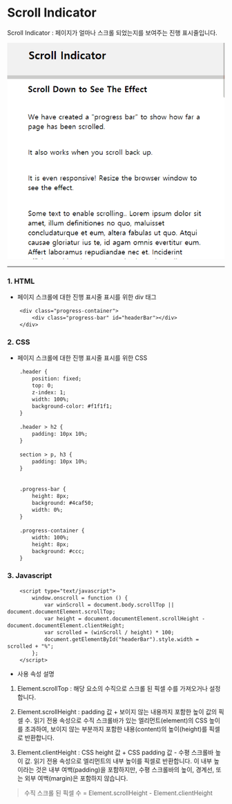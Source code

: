 # Scroll Indicator

Scroll Indicator : 페이지가 얼마나 스크롤 되었는지를 보여주는 진행 표시줄입니다.

![scroll indicator image](./imgs/scroll-indicator.gif "Scroll Indicator" )

---
### 1. HTML
- 페이지 스크롤에 대한 진행 표시줄 표시를 위한 div 태그

```
    <div class="progress-container">
        <div class="progress-bar" id="headerBar"></div>
    </div>
```

### 2. CSS
- 페이지 스크롤에 대한 진행 표시줄 표시를 위한 CSS

```
    .header {
        position: fixed;
        top: 0;
        z-index: 1;
        width: 100%;
        background-color: #f1f1f1;
    }

    .header > h2 {
        padding: 10px 10%;
    }
    
    section > p, h3 {
        padding: 10px 10%;
    }


    .progress-bar {
        height: 8px;
        background: #4caf50;
        width: 0%;
    }

    .progress-container {
        width: 100%;
        height: 8px;
        background: #ccc;
    }
```

### 3. Javascript

```
    <script type="text/javascript">
        window.onscroll = function () {
            var winScroll = document.body.scrollTop || document.documentElement.scrollTop;
            var height = document.documentElement.scrollHeight - document.documentElement.clientHeight;
            var scrolled = (winScroll / height) * 100;
            document.getElementById("headerBar").style.width = scrolled + "%";
        };
    </script>
```

- 사용 속성 설명
 1. Element.scrollTop : 해당 요소의 수직으로 스크롤 된 픽셀 수를 가져오거나 설정합니다.

 1. Element.scrollHeight : padding 값 + 보이지 않는 내용까지 포함한 높이 값의 픽셀 수. 읽기 전용 속성으로 수직 스크롤바가 있는 엘리먼트(element)의 CSS 높이를 초과하여, 보이지 않는 부분까지 포함한 내용(content)의 높이(height)를 픽셀로 반환합니다.

 1. Element.clientHeight : CSS height 값 + CSS padding 값 - 수평 스크롤바 높이 값. 읽기 전용 속성으로 엘리먼트의 내부 높이를 픽셀로 반환합니다. 이 내부 높이라는 것은 내부 여백(padding)을 포함하지만, 수평 스크롤바의 높이, 경계선, 또는 외부 여백(margin)은 포함하지 않습니다.
  
 > 수직 스크롤 된 픽셀 수 = Element.scrollHeight - Element.clientHeight​

